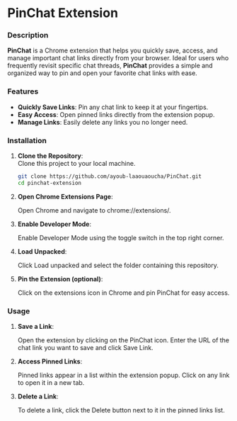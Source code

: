 # PinChat Extension

### Description

**PinChat** is a Chrome extension that helps you quickly save, access, and manage important chat links directly from your browser. Ideal for users who frequently revisit specific chat threads, **PinChat** provides a simple and organized way to pin and open your favorite chat links with ease.


### Features

- **Quickly Save Links**: Pin any chat link to keep it at your fingertips.
- **Easy Access**: Open pinned links directly from the extension popup.
- **Manage Links**: Easily delete any links you no longer need.


### Installation

1. **Clone the Repository**:  
   Clone this project to your local machine.
   ```bash
   git clone https://github.com/ayoub-laaouaoucha/PinChat.git
   cd pinchat-extension
2. **Open Chrome Extensions Page**:

    Open Chrome and navigate to chrome://extensions/.

3. **Enable Developer Mode**:

    Enable Developer Mode using the toggle switch in the top right corner.
   
5. **Load Unpacked**:

    Click Load unpacked and select the folder containing this repository.

4. **Pin the Extension (optional)**:

    Click on the extensions icon in Chrome and pin PinChat for easy access.


### Usage
1. **Save a Link**:  

    Open the extension by clicking on the PinChat icon.
    Enter the URL of the chat link you want to save and click Save Link.

2. **Access Pinned Links**:  

    Pinned links appear in a list within the extension popup.
    Click on any link to open it in a new tab.

3. **Delete a Link**:  

    To delete a link, click the Delete button next to it in the pinned links list.

